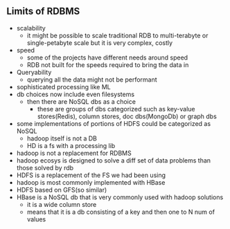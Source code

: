 ## Limits of RDBMS
- scalability
	- it might be possible to scale traditional RDB to multi-terabyte or single-petabyte scale but it is very complex, costly
- speed
	- some of the projects have different needs around speed
	- RDB not built for the speeds required to bring the data in
- Queryability
	- querying all the data might not be performant
- sophisticated processing like ML
- db choices now include even filesystems
	- then there are NoSQL dbs as a choice
		- these are groups of dbs categorized such as key-value stores(Redis), column stores, doc dbs(MongoDb) or graph dbs
- some implementations of portions of HDFS could be categorized as NoSQL
	- hadoop itself is not a DB
	- HD is a fs with a processing lib
- hadoop is not a replacement for RDBMS
- hadoop ecosys is designed to solve a diff set of data problems than those solved by rdb
- HDFS is a replacement of the FS we had been using
- hadoop is most commonly implemented with HBase
- HDFS based on GFS(so similar)
- HBase is a NoSQL db that is very commonly used with hadoop solutions
	- it is a wide column store
	- means that it is a db consisting of a key and then one to N num of values
